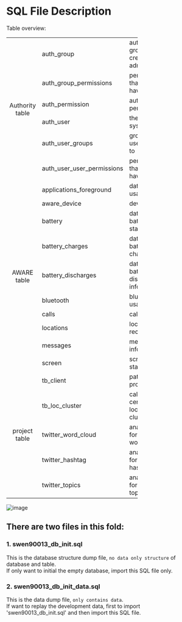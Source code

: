 # SQL File Description
Table overview:
 <table class="relative-table wrapped confluenceTable stickyTableHeaders" style="width: 68.4381%; padding: 0px;" resolved="">
    <thead class="tableFloatingHeaderOriginal" style="position: static; margin-top: 0px; left: 345.989px; z-index: 3; width: 971px; top: 40px;">
    </thead>
    <thead class="tableFloatingHeader" style="display: none;"><tr>
      <th class="confluenceTh"><br></th><th class="confluenceTh">Table Name</th>
      <th class="confluenceTh">Comment</th>
    </tr>
    </thead>
    <colgroup>
      <col style="width: 21.6118%;">
      <col style="width: 45.5946%;">
      <col style="width: 32.7994%;">
    </colgroup>
    <tbody>
    <tr>
      <td style="text-align: center;" rowspan="6" class="confluenceTd">Authority table</td>
      <td colspan="1" class="confluenceTd">auth_group</td>
      <td colspan="1" class="confluenceTd">authority group created by administrator</td>
    </tr>
    <tr>
      <td colspan="1" class="confluenceTd">auth_group_permissions</td>
      <td colspan="1" class="confluenceTd">permissions that groups have&nbsp;</td>
    </tr>
    <tr>
      <td colspan="1" class="confluenceTd">auth_permission</td>
      <td colspan="1" class="confluenceTd">authority permissions</td>
    </tr>
    <tr>
      <td colspan="1" class="confluenceTd">auth_user</td>
      <td colspan="1" class="confluenceTd">the user of system</td>
    </tr>
    <tr>
      <td colspan="1" class="confluenceTd">auth_user_groups</td>
      <td colspan="1" class="confluenceTd">groups that users belong to</td>
    </tr>
    <tr>
      <td colspan="1" class="confluenceTd">auth_user_user_permissions</td>
      <td colspan="1" class="confluenceTd">permissions that user have</td>
    </tr>
    <tr>
      <td style="text-align: center;" rowspan="10" class="confluenceTd">AWARE table</td>
      <td class="confluenceTd">applications_foreground</td>
      <td class="confluenceTd">data for app usage</td>
    </tr>
    <tr>
      <td class="confluenceTd">aware_device</td>
      <td class="confluenceTd">device info</td>
    </tr>
    <tr>
      <td class="confluenceTd">battery</td>
      <td class="confluenceTd">data for battery status</td>
    </tr>
    <tr>
      <td colspan="1" class="confluenceTd">battery_charges</td>
      <td colspan="1" class="confluenceTd">data for battery charges info</td>
    </tr>
    <tr>
      <td colspan="1" class="confluenceTd">battery_discharges</td>
      <td colspan="1" class="confluenceTd">data for battery discharges info</td>
    </tr>
    <tr>
      <td colspan="1" class="confluenceTd">bluetooth</td>
      <td colspan="1" class="confluenceTd">bluetooth usage</td>
    </tr>
    <tr>
      <td colspan="1" class="confluenceTd">calls</td>
      <td colspan="1" class="confluenceTd">calls info</td>
    </tr>
    <tr>
      <td colspan="1" class="confluenceTd">locations</td>
      <td colspan="1" class="confluenceTd">locations record</td>
    </tr>
    <tr>
      <td colspan="1" class="confluenceTd">messages</td>
      <td colspan="1" class="confluenceTd">messages info</td>
    </tr>
    <tr>
      <td colspan="1" class="confluenceTd">screen</td>
      <td colspan="1" class="confluenceTd">screen status</td>
    </tr>
    <tr>
      <td style="text-align: center;" rowspan="6" class="confluenceTd">project table</td>
      <td colspan="1" class="confluenceTd">tb_client</td>
      <td colspan="1" class="confluenceTd">patient profile</td>
    </tr>
    <tr>
      <td colspan="1" class="confluenceTd">tb_loc_cluster</td>
      <td colspan="1" class="confluenceTd">calculate the centroid of location cluster</td>
    </tr>
    <tr>
      <td colspan="1" class="confluenceTd">twitter_word_cloud</td>
      <td colspan="1" class="confluenceTd">analysis data for twitter word cloud</td>
    </tr>
    <tr>
      <td colspan="1" class="confluenceTd">twitter_hashtag</td>
      <td colspan="1" class="confluenceTd">analysis data for twitter hashtag</td>
    </tr>
    <tr>
      <td colspan="1" class="confluenceTd">twitter_topics</td>
      <td colspan="1" class="confluenceTd">analysis data for twitter topics</td>
    </tr>
    </tbody>
  </table>

![image](/DB_structure.png)

## There are two files in this fold:

### 1. swen90013_db_init.sql
This is the database structure dump file, `no data only structure` of database and table.<br>
If only want to initial the empty database, import this SQL file only.
  
### 2. swen90013_db_init_data.sql
 This is the data dump file, `only contains data`.<br>
If want to replay the development data, first to import 'swen90013_db_init.sql' and then import this SQL file.

